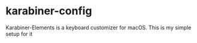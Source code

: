# karabiner-config
Karabiner-Elements is a keyboard customizer for macOS. This is my simple setup for it
